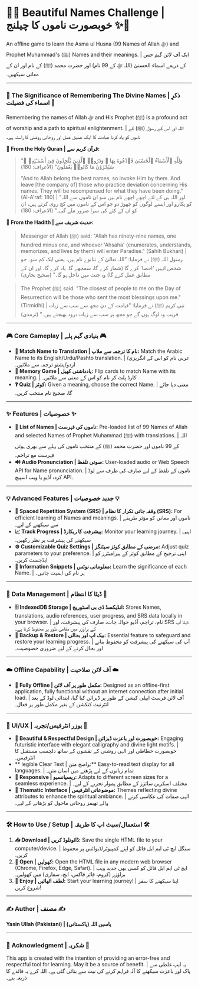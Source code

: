 # 🕌✨ Beautiful Names Challenge | خوبصورت ناموں کا چیلنج ✨🕌

An offline game to learn the Asma ul Husna (99 Names of Allah ﷻ) and Prophet Muhammad's (ﷺ) Names and their meanings.
|
ایک آف لائن گیم جس کے ذریعے اسماء الحسنیٰ (اللہ ﷻ کے 99 نام) اور حضرت محمد (ﷺ) کے نام اور ان کے معانی سیکھیں۔

---

### 💖 **The Significance of Remembering The Divine Names | ذکرِ اسماء کی فضیلت** 💖

Remembering the names of Allah ﷻ and His Prophet (ﷺ) is a profound act of worship and a path to spiritual enlightenment.
|
اللہ اور اس کے رسول (ﷺ) کے ناموں کو یاد کرنا عبادت کا ایک عمیق عمل اور روحانی روشنی کا راستہ ہے۔

**📖 From the Holy Quran | قرآن کریم سے:**
> "وَلِلَّهِ ٱلْأَسْمَآءُ ٱلْحُسْنَىٰ فَٱدْعُوهُ بِهَا ۖ وَذَرُوا۟ ٱلَّذِينَ يُلْحِدُونَ فِىٓ أَسْمَـٰٓئِهِۦ ۚ سَيُجْزَوْنَ مَا كَانُوا۟ يَعْمَلُونَ" (الأعراف: 180)
>
> "And to Allah belong the best names, so invoke Him by them. And leave [the company of] those who practice deviation concerning His names. They will be recompensed for what they have been doing." (Al-A'raf: 180)
> |
> "اور اللہ ہی کے لئے اچھے اچھے نام ہیں سو ان ناموں سے اللہ کو پکارو اور ایسے لوگوں کو چھوڑ دو جو اس کے ناموں میں کج روی کرتے ہیں، ان کو ان کے کئے کی سزا ضرور ملے گی۔" (الاعراف: 180)

**📜 From the Hadith | حدیث شریف سے:**
> Messenger of Allah (ﷺ) said: "Allah has ninety-nine names, one hundred minus one, and whoever 'Ahsaha' (enumerates, understands, memorizes, and lives by them) will enter Paradise." (Sahih Bukhari)
> |
> رسول اللہ (ﷺ) نے فرمایا: "اللہ تعالیٰ کے ننانوے نام ہیں، یعنی ایک کم سو۔ جو شخص انہیں 'احصا' کرے گا (شمار کرے گا، سمجھے گا، یاد کرے گا، اور ان کے مطابق عمل کرے گا) وہ جنت میں داخل ہو گا۔" (صحیح بخاری)

> The Prophet (ﷺ) said: "The closest of people to me on the Day of Resurrection will be those who sent the most blessings upon me." (Tirmidhi)
> |
> نبی کریم (ﷺ) نے فرمایا: "قیامت کے دن مجھ سے سب سے زیادہ قریب وہ لوگ ہوں گے جو مجھ پر سب سے زیادہ درود بھیجتے ہیں۔" (ترمذی)

---

### 🎮 **Core Gameplay | بنیادی گیم پلے** 🎮

*   **🤝 Match Name to Translation | نام کا ترجمہ سے ملاپ:** Match the Arabic Name to its English/Urdu/Pashto translation. | عربی نام کو اس کے انگریزی/اردو/پشتو ترجمہ سے ملائیں۔
*   **🧠 Memory Game | یادداشتی کھیل:** Flip cards to match Name with its meaning. | کارڈ پلٹ کر نام کو اس کے معنی سے ملائیں۔
*   **❓ Quiz | کوئز:** Given a meaning, choose the correct Name. | معنی دیا جائے گا، صحیح نام منتخب کریں۔

---

### ✨ **Features | خصوصیات** ✨

*   **📜 List of Names | ناموں کی فہرست:** Pre-loaded list of 99 Names of Allah and selected Names of Prophet Muhammad (ﷺ) with translations. | اللہ کے 99 ناموں اور حضرت محمد (ﷺ) کے منتخب ناموں کی پہلے سے بھری ہوئی فہرست مع تراجم۔
*   **🔊 Audio Pronunciation | صوتی تلفظ:** User-loaded audio or Web Speech API for Name pronunciation. | ناموں کے تلفظ کے لیے صارف کی طرف سے لوڈ کردہ آڈیو یا ویب اسپیچ API۔

---

### 💡 **Advanced Features | جدید خصوصیات** 💡

*   **🔁 Spaced Repetition System (SRS) | وقفہ جاتی تکرار کا نظام (SRS):** For efficient learning of Names and meanings. | ناموں اور معانی کو مؤثر طریقے سے سیکھنے کے لیے۔
*   **📈 Track Progress | پیشرفت کا ریکارڈ:** Monitor your learning journey. | اپنی سیکھنے کی پیشرفت پر نظر رکھیں۔
*   **⚙️ Customizable Quiz Settings | مرضی کے مطابق کوئز سیٹنگز:** Adjust quiz parameters to your preference. | اپنی ترجیح کے مطابق کوئز کے پیرامیٹرز کو ایڈجسٹ کریں۔
*   **📜 Information Snippets | معلوماتی نوٹس:** Learn the significance of each Name. | ہر نام کی اہمیت جانیں۔

---

### 💾 **Data Management | ڈیٹا کا انتظام** 💾

*   **🗄️ IndexedDB Storage | انڈیکسڈ ڈی بی اسٹوریج:** Stores Names, translations, audio references, user progress, and SRS data locally in your browser. | نام، تراجم، آڈیو حوالہ جات، صارف کی پیشرفت، اور SRS ڈیٹا آپ کے براؤزر میں مقامی طور پر محفوظ کرتا ہے۔
*   **🔄 Backup & Restore | بیک اپ اور بحالی:** Essential feature to safeguard and restore your learning progress. | آپ کی سیکھنے کی پیشرفت کو محفوظ بنانے اور بحال کرنے کے لیے ضروری خصوصیت۔

---

### ☁️ **Offline Capability | آف لائن صلاحیت** ☁️

*   **📶 Fully Offline | مکمل طور پر آف لائن:** Designed as an offline-first application, fully functional without an internet connection after initial load. | آف لائن فرسٹ ایپلی کیشن کے طور پر ڈیزائن کیا گیا، ابتدائی لوڈ کے بعد انٹرنیٹ کنکشن کے بغیر مکمل طور پر فعال۔

---

### 🎨 **UI/UX | یوزر انٹرفیس/تجربہ** 🎨

*   **🌌 Beautiful & Respectful Design | خوبصورت اور باعزت ڈیزائن:** Engaging futuristic interface with elegant calligraphy and divine light motifs. | خوبصورت خطاطی اور الہی روشنی کے نقشوں کے ساتھ دلچسپ مستقبل کا انٹرفیس۔
*   ** legible Clear Text | واضح متن:** Easy-to-read text display for all languages. | تمام زبانوں کے لیے پڑھنے میں آسان متن۔
*   **📱 Responsive | ریسپانسیو:** Adapts to different screen sizes for a seamless experience. | مختلف اسکرین سائزز کے مطابق ہموار تجربے کے لیے۔
*   **🌟 Thematic Interface | موضوعاتی انٹرفیس:** Themes reflecting divine attributes to enhance the spiritual ambiance. | الہی صفات کی عکاسی کرنے والے تھیمز روحانی ماحول کو بڑھانے کے لیے۔

---

### 🛠️ **How to Use / Setup | استعمال/سیٹ اپ کا طریقہ** 🛠️

1.  **📥 Download | ڈائونلوڈ کریں:** Save the single HTML file to your computer/device. | سنگل ایچ ٹی ایم ایل فائل کو اپنے کمپیوٹر/ڈیوائس پر محفوظ کریں۔
2.  **📂 Open | کھولیں:** Open the HTML file in any modern web browser (Chrome, Firefox, Edge, Safari). | ایچ ٹی ایم ایل فائل کو کسی بھی جدید ویب براؤزر (کروم، فائر فاکس، ایج، سفاری) میں کھولیں۔
3.  **🎉 Enjoy | لطف اٹھائیں:** Start your learning journey! | اپنا سیکھنے کا سفر شروع کریں!

---

### ✍️ **Author | مصنف** ✍️

**Yasin Ullah (Pakistani) | یاسین اللہ (پاکستانی)**

---

### 🙏 **Acknowledgment | شکریہ** 🙏

This app is created with the intention of providing an error-free and respectful tool for learning. May it be a source of benefit.
|
یہ ایپ غلطی سے پاک اور باعزت سیکھنے کا آلہ فراہم کرنے کی نیت سے بنائی گئی ہے۔ اللہ کرے یہ فائدے کا ذریعہ بنے۔
